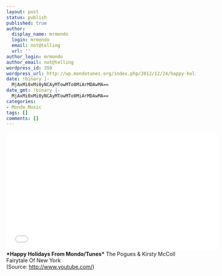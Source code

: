 ```yaml
---
layout: post
status: publish
published: true
author:
  display_name: mrmondo
  login: mrmondo
  email: not@telling
  url: ''
author_login: mrmondo
author_email: not@telling
wordpress_id: 359
wordpress_url: http://wp.mondotunes.org/index.php/2012/12/24/happy-holidays-from-mondo-tunes-the-pogues/
date: !binary |-
  MjAxMi0xMi0yNCAyMTowMTo0MiArMDAwMA==
date_gmt: !binary |-
  MjAxMi0xMi0yNCAyMTowMTo0MiArMDAwMA==
categories:
- Mondo Music
tags: []
comments: []
---
```

<iframe width="560" height="315" src="//www.youtube.com/embed/HwHyuraau4Q" frameborder="0"> </iframe>
<strong>*Happy Holidays From Mondo/Tunes*</strong>
The Pogues &amp; Kirsty McColl Fairytale Of New York
<div class="attribution">(<span>Source:</span> <a href="http://www.youtube.com/">http://www.youtube.com/</a>)</div>
